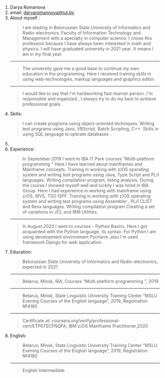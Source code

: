 1. Darya Romanova
2. email: daryaromannova@tut.by
3. About myself :   
   >  I am stading in Belorussian State University of Informatics and Radio-electronics. Faculty of Information Technology and Management with a specialty in computer science. I chose this profession because I have always been interested in math and physics. I will have graduated university in 2021 year .It means I am in my final year.
   ***
   >  The university gave me a good base to continue my own education in the programming. Here I received training skills in using web-technologies, markup languages and graphics editor.
   ***
   >  I would like to say that I'm hardworking fast-learner person. I'm responsible and organized , I always try to do my best to achieve professional goals.
4. Skills:
   >  I can create programs using object-oriented techniques. Writing test programs using Java, VBScript, Batch Scripting, C++. Skills in using SQL language to operate databases . 
5.  
6. Experience:
   >  In September 2019 I went to IBA IT Park courses  “Multi-platform programming " Here I have learned about mainframes and Mainframe concepts. Training in working with z/OS    operating system and writing test programs using Java, Type Script and PL/I languages. Writing compilation program, listing analysis. During the course I showed myself well and luckily I was hired in IBA Group. Here i had experience in working with mainframe using z/OS, MVS, TSO ISPF. Training in working with z/OS operating system and writing test programs using Assembler , PL/I  CLIST and Rexx languages. Writing compilation program Creating a set of variations in JCL and IBM Utilities.
   ***
   >  In August 2020 I went to courses - Python Basics. Here I got acquainted with the Python language, its syntax. For Python I am using development environment Pycharm ,also I'm used framework Django for web application.
7. Eduсation:
   >	Belorussian State University of Informatics and Radio-electronics, expected in 2021
   ***
   >	Belarus, Minsk, IBA, Courses “Multi-platform programming ", 2019
   ***
   >	Belarus, Minsk, State Linguistic University Training Center “MSLU Evening Courses of the English language”, 2019, Registration №4190
   ***
   >	Certificate at: coursera.org/verify/professional-cert/ETP67SCFNQFA, IBM z/OS Mainframe Practitioner,2020
8. English: 
   > 	Belarus, Minsk, State Linguistic University Training Center “MSLU Evening Courses of the English language”, 2019, Registration №4190
   ***
   >  English	Intermediate   

